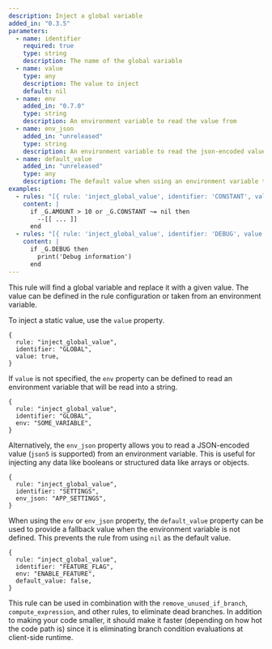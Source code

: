 ```yaml
---
description: Inject a global variable
added_in: "0.3.5"
parameters:
  - name: identifier
    required: true
    type: string
    description: The name of the global variable
  - name: value
    type: any
    description: The value to inject
    default: nil
  - name: env
    added_in: "0.7.0"
    type: string
    description: An environment variable to read the value from
  - name: env_json
    added_in: "unreleased"
    type: string
    description: An environment variable to read the json-encoded value from
  - name: default_value
    added_in: "unreleased"
    type: any
    description: The default value when using an environment variable that is not defined
examples:
  - rules: "[{ rule: 'inject_global_value', identifier: 'CONSTANT', value: 'Hello' }, { rule: 'inject_global_value', identifier: 'AMOUNT', value: 11 }]"
    content: |
      if _G.AMOUNT > 10 or _G.CONSTANT ~= nil then
        --[[ ... ]]
      end
  - rules: "[{ rule: 'inject_global_value', identifier: 'DEBUG', value: true }]"
    content: |
      if _G.DEBUG then
        print('Debug information')
      end
---
```


This rule will find a global variable and replace it with a given value. The value can be defined in the rule configuration or taken from an environment variable.

To inject a static value, use the `value` property.

```json5
{
  rule: "inject_global_value",
  identifier: "GLOBAL",
  value: true,
}
```

If `value` is not specified, the `env` property can be defined to read an environment variable that will be read into a string.

```json5
{
  rule: "inject_global_value",
  identifier: "GLOBAL",
  env: "SOME_VARIABLE",
}
```

Alternatively, the `env_json` property allows you to read a JSON-encoded value (`json5` is supported) from an environment variable. This is useful for injecting any data like booleans or structured data like arrays or objects.

```json5
{
  rule: "inject_global_value",
  identifier: "SETTINGS",
  env_json: "APP_SETTINGS",
}
```

When using the `env` or `env_json` property, the `default_value` property can be used to provide a fallback value when the environment variable is not defined. This prevents the rule from using `nil` as the default value.

```json5
{
  rule: "inject_global_value",
  identifier: "FEATURE_FLAG",
  env: "ENABLE_FEATURE",
  default_value: false,
}
```

This rule can be used in combination with the `remove_unused_if_branch`, `compute_expression`, and other rules, to eliminate dead branches. In addition to making your code smaller, it should make it faster (depending on how hot the code path is) since it is eliminating branch condition evaluations at client-side runtime.
